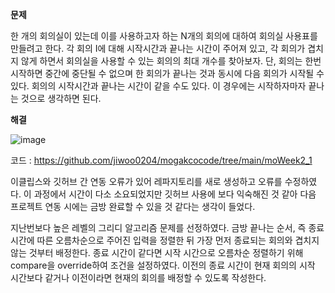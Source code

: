 **문제**

한 개의 회의실이 있는데 이를 사용하고자 하는 N개의 회의에 대하여 회의실 사용표를 만들려고 한다. 
각 회의 I에 대해 시작시간과 끝나는 시간이 주어져 있고, 각 회의가 겹치지 않게 하면서 회의실을 사용할 수 있는 회의의 최대 개수를 찾아보자. 
단, 회의는 한번 시작하면 중간에 중단될 수 없으며 한 회의가 끝나는 것과 동시에 다음 회의가 시작될 수 있다. 회의의 시작시간과 끝나는 시간이 같을 수도 있다. 
이 경우에는 시작하자마자 끝나는 것으로 생각하면 된다.



**해결**

![image](https://user-images.githubusercontent.com/90139549/179169538-25c90df0-a08d-4494-9ef5-de742625674e.png)


코드 : https://github.com/jiwoo0204/mogakcocode/tree/main/moWeek2_1

이클립스와 깃허브 간 연동 오류가 있어 레파지토리를 새로 생성하고 오류를 수정하였다. 이 과정에서 시간이 다소 소요되었지만 깃허브 사용에 보다 익숙해진 것 같아 다음 프로젝트 연동 시에는 금방 완료할 수 있을 것 같다는 생각이 들었다.


지난번보다 높은 레벨의 그리디 알고리즘 문제를 선정하였다. 금방 끝나는 순서, 즉 종료 시간에 따른 오름차순으로 주어진 입력을 정렬한 뒤 가장 먼저 종료되는 회의와 겹치지 않는 것부터 배정한다.
종료 시간이 같다면 시작 시간으로 오름차순 정렬하기 위해 compare을 override하여 조건을 설정하였다.
이전의 종료 시간이 현재 회의의 시작 시간보다 같거나 이전이라면 현재의 회의를 배정할 수 있도록 작성한다.

